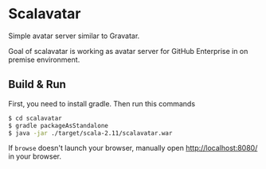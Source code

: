 # Scalavatar

Simple avatar server similar to Gravatar. 

Goal of scalavatar is working as avatar server for GitHub Enterprise in on premise environment.

## Build & Run

First, you need to install gradle.
Then run this commands

```sh
$ cd scalavatar
$ gradle packageAsStandalone
$ java -jar ./target/scala-2.11/scalavatar.war
```

If `browse` doesn't launch your browser, manually open [http://localhost:8080/](http://localhost:8080/) in your browser.

